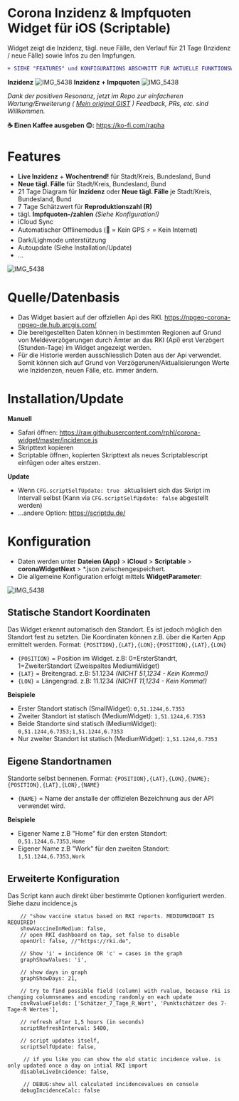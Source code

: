# Corona Inzidenz & Impfquoten Widget für iOS (Scriptable)

Widget zeigt die Inzidenz, tägl. neue Fälle, den Verlauf für 21 Tage (Inzidenz / neue Fälle) sowie Infos zu den Impfungen.

```diff
+ SIEHE "FEATURES" und KONFIGURATIONS ABSCHNITT FÜR AKTUELLE FUNKTIONSWEISE-/UMFANG!
```

**Inzidenz**
![IMG_5438](https://raw.githubusercontent.com/rphl/corona-widget/master/screenshots/screenshot.jpg)
**Inzidenz + Impquoten**
![IMG_5438](https://raw.githubusercontent.com/rphl/corona-widget/develop/screenshots/screenshot_vaccine.jpg)

_Dank der positiven Resonanz, jetzt im Repo zur einfacheren Wartung/Erweiterung ( [Mein original GIST](https://gist.github.com/rphl/0491c5f9cb345bf831248732374c4ef5) ) Feedback, PRs, etc. sind Willkommen._

**☕️ Einen Kaffee ausgeben 🙃:** https://ko-fi.com/rapha

# Features

* **Live Inzidenz** + **Wochentrend!** für Stadt/Kreis, Bundesland, Bund
* **Neue tägl. Fälle** für Stadt/Kreis, Bundesland, Bund
* 21 Tage Diagram für **Inzidenz** oder **Neue tägl. Fälle** je Stadt/Kreis, Bundesland, Bund
* 7 Tage Schätzwert für **Reproduktionszahl (R)**
* tägl. **Impfquoten-/zahlen** _(Siehe Konfiguration!)_
* iCloud Sync
* Automatischer Offlinemodus (📡 = Kein GPS ⚡️ = Kein Internet)
* Dark/Lighmode unterstützung
* Autoupdate (Siehe Installation/Update)
* ...

![IMG_5438](https://raw.githubusercontent.com/rphl/corona-widget/master/screenshots/info.jpg)


# Quelle/Datenbasis

* Das Widget basiert auf der offziellen Api des RKI. https://npgeo-corona-npgeo-de.hub.arcgis.com/
* Die bereitgestellten Daten können in bestimmten Regionen auf Grund von Meldeverzögerungen durch Ämter an das RKI (Api) erst Verzögert (Stunden-Tage) im Widget angezeigt werden.
* Für die Historie werden ausschliesslich Daten aus der Api verwendet. Somit können sich auf Grund von Verzögerunen/Aktualisierungen Werte wie Inzidenzen, neuen Fälle, etc. immer ändern.


# Installation/Update

**Manuell**
* Safari öffnen: https://raw.githubusercontent.com/rphl/corona-widget/master/incidence.js
* Skripttext kopieren
* Scriptable öffnen, kopierten Skripttext als neues Scriptablescript einfügen oder altes erstzen.

**Update**
* Wenn `CFG.scriptSelfUpdate: true ` aktualisiert sich das Skript im Intervall selbst (Kann via `CFG.scriptSelfUpdate: false` abgestellt werden)
* ...andere Option: https://scriptdu.de/


# Konfiguration

* Daten werden unter **Dateien (App)** > **iCloud** > **Scriptable** > **coronaWidgetNext** > *.json zwischengespeichert.
* Die allgemeine Konfiguration erfolgt mittels **WidgetParameter**:

![IMG_5438](https://raw.githubusercontent.com/rphl/corona-widget/master/screenshots/widgetparameter.jpg)


## Statische Standort Koordinaten

Das Widget erkennt automatisch den Standort. Es ist jedoch möglich den Standort fest zu setzten. Die Koordinaten können z.B. über die Karten App ermittelt werden. Format: `{POSITION},{LAT},{LON};{POSITION},{LAT},{LON}`

* `{POSITION}` = Position im Widget. z.B: 0=ErsterStandrt, 1=ZweiterStandort (Zweispaltes MediumWidget)
* `{LAT}` = Breitengrad. z.B: 51.1234 _(NICHT 51,1234 - Kein Komma!)_
* `{LON}` = Längengrad. z.B: 11.1234 _(NICHT 11,1234 - Kein Komma!)_

**Beispiele**

* Erster Standort statisch (SmallWidget): `0,51.1244,6.7353`
* Zweiter Standort ist statisch (MediumWidget): `1,51.1244,6.7353`
* Beide Standorte sind statisch (MediumWidget): `0,51.1244,6.7353;1,51.1244,6.7353`
* Nur zweiter Standort ist statisch (MediumWidget): `1,51.1244,6.7353`
 

## Eigene Standortnamen

Standorte selbst bennenen. Format: `{POSITION},{LAT},{LON},{NAME};{POSITION},{LAT},{LON},{NAME}`

* `{NAME}` = Name der anstalle der offizielen Bezeichnung aus der API verwendet wird.

**Beispiele**

 * Eigener Name z.B "Home" für den ersten Standort: `0,51.1244,6.7353,Home`
 * Eigener Name z.B "Work" für den zweiten Standort: `1,51.1244,6.7353,Work`

## Erweiterte Konfiguration

Das Script kann auch direkt über bestimmte Optionen konfiguriert werden. Siehe dazu incidence.js

```
    // "show vaccine status based on RKI reports. MEDIUMWIDGET IS REQUIRED!
    showVaccineInMedium: false,
    // open RKI dashboard on tap, set false to disable
    openUrl: false, //"https://rki.de", 

    // Show 'i' = incidence OR 'c' = cases in the graph
    graphShowValues: 'i',
    
    // show days in graph
    graphShowDays: 21, 

    // try to find possible field (column) with rvalue, because rki is changing columnsnames and encoding randomly on each update
    csvRvalueFields: ['Schätzer_7_Tage_R_Wert', 'Punktschätzer des 7-Tage-R Wertes'], 
    
    // refresh after 1,5 hours (in seconds)
    scriptRefreshInterval: 5400, 
    
    // script updates itself,
    scriptSelfUpdate: false,
    
     // if you like you can show the old static incidence value. is only updated once a day on intial RKI import
    disableLiveIncidence: false,

     // DEBUG:show all calculated incidencevalues on console
    debugIncidenceCalc: false
```
